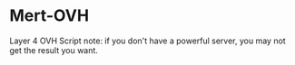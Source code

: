 # Mert-OVH
Layer 4 OVH Script note: if you don't have a powerful server, you may not get the result you want.
